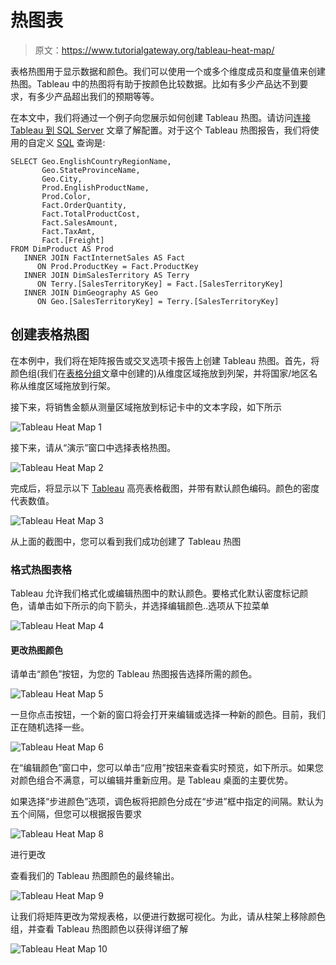 # 热图表

> 原文：<https://www.tutorialgateway.org/tableau-heat-map/>

表格热图用于显示数据和颜色。我们可以使用一个或多个维度成员和度量值来创建热图。Tableau 中的热图将有助于按颜色比较数据。比如有多少产品达不到要求，有多少产品超出我们的预期等等。

在本文中，我们将通过一个例子向您展示如何创建 Tableau 热图。请访问[连接 Tableau 到 SQL Server](https://www.tutorialgateway.org/connecting-tableau-to-sql-server/) 文章了解配置。对于这个 Tableau 热图报告，我们将使用的自定义 [SQL](https://www.tutorialgateway.org/sql/) 查询是:

```
SELECT Geo.EnglishCountryRegionName, 
       Geo.StateProvinceName, 
       Geo.City, 
       Prod.EnglishProductName, 
       Prod.Color, 
       Fact.OrderQuantity, 
       Fact.TotalProductCost, 
       Fact.SalesAmount, 
       Fact.TaxAmt, 
       Fact.[Freight]
FROM DimProduct AS Prod 
   INNER JOIN FactInternetSales AS Fact 
      ON Prod.ProductKey = Fact.ProductKey 
   INNER JOIN DimSalesTerritory AS Terry 
      ON Terry.[SalesTerritoryKey] = Fact.[SalesTerritoryKey] 
   INNER JOIN DimGeography AS Geo 
      ON Geo.[SalesTerritoryKey] = Terry.[SalesTerritoryKey]
```

## 创建表格热图

在本例中，我们将在矩阵报告或交叉选项卡报告上创建 Tableau 热图。首先，将颜色组(我们在[表格分组](https://www.tutorialgateway.org/tableau-grouping/)文章中创建的)从维度区域拖放到列架，并将国家/地区名称从维度区域拖放到行架。

接下来，将销售金额从测量区域拖放到标记卡中的文本字段，如下所示

![Tableau Heat Map 1](img/cb94b3fdf359d3e0925ba382e7971173.png)

接下来，请从“演示”窗口中选择表格热图。

![Tableau Heat Map 2](img/5cb84d04dd71f3799456d1678c6efc1e.png)

完成后，将显示以下 [Tableau](https://www.tutorialgateway.org/tableau/) 高亮表格截图，并带有默认颜色编码。颜色的密度代表数值。

![Tableau Heat Map 3](img/8d37eb6afe387b83591f48275c4b8399.png)

从上面的截图中，您可以看到我们成功创建了 Tableau 热图

### 格式热图表格

Tableau 允许我们格式化或编辑热图中的默认颜色。要格式化默认密度标记颜色，请单击如下所示的向下箭头，并选择编辑颜色..选项从下拉菜单

![Tableau Heat Map 4](img/9af99d58d631f2421acf5ec9430dc6ab.png)

#### 更改热图颜色

请单击“颜色”按钮，为您的 Tableau 热图报告选择所需的颜色。

![Tableau Heat Map 5](img/1b249e5f6db427bc29e4121ea08f5995.png)

一旦你点击按钮，一个新的窗口将会打开来编辑或选择一种新的颜色。目前，我们正在随机选择一些。

![Tableau Heat Map 6](img/a7c966f4053330aada350abbbe87e8b4.png)

在“编辑颜色”窗口中，您可以单击“应用”按钮来查看实时预览，如下所示。如果您对颜色组合不满意，可以编辑并重新应用。是 Tableau 桌面的主要优势。

如果选择“步进颜色”选项，调色板将把颜色分成在“步进”框中指定的间隔。默认为五个间隔，但您可以根据报告要求

![Tableau Heat Map 8](img/a2b7ca41e921e676b47879beff4e5387.png)

进行更改

查看我们的 Tableau 热图颜色的最终输出。

![Tableau Heat Map 9](img/c26ff81420b584af18bd05d4c93215c9.png)

让我们将矩阵更改为常规表格，以便进行数据可视化。为此，请从柱架上移除颜色组，并查看 Tableau 热图颜色以获得详细了解

![Tableau Heat Map 10](img/2e7e72a4f98b74979d8dd301d1df533f.png)